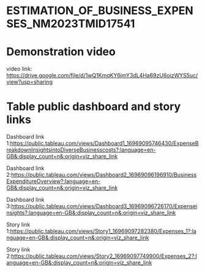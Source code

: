 # ESTIMATION_OF_BUSINESS_EXPENSES_NM2023TMID17541

# Demonstration video
video link: https://drive.google.com/file/d/1wQ1KmqKY6jmY3dL4Ha69zU6oizWYS5uc/view?usp=sharing

# Table public dashboard and story links
Dashboard link 1:https://public.tableau.com/views/Dashboard1_16969095746430/ExpenseBreakdownInsightsintoDiverseBusinesscosts?:language=en-GB&:display_count=n&:origin=viz_share_link


Dashboard link 2:https://public.tableau.com/views/Dashboard2_16969096196910/BusinessExpenditureOverview?:language=en-GB&:display_count=n&:origin=viz_share_link


Dashboard link 3:https://public.tableau.com/views/Dashboard3_16969096726170/Expenseinsights?:language=en-GB&:display_count=n&:origin=viz_share_link


Story link 1:https://public.tableau.com/views/Story1_16969097282380/Expenses_1?:language=en-GB&:display_count=n&:origin=viz_share_link


Story link 2:https://public.tableau.com/views/Story2_16969097749900/Expenses_2?:language=en-GB&:display_count=n&:origin=viz_share_link
